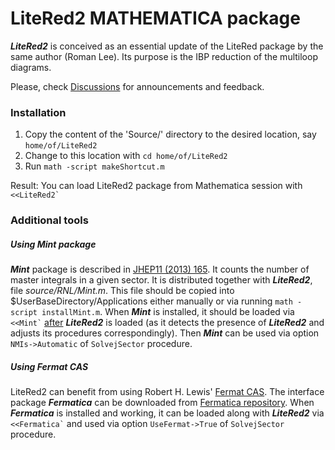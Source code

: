 # **LiteRed2** MATHEMATICA package

***LiteRed2*** is conceived as an essential update of the LiteRed package by the same author (Roman Lee). Its purpose is the IBP reduction of the multiloop diagrams. 

Please, check [Discussions](https://github.com/rnlg/LiteRed2/discussions) for announcements and feedback.

### Installation

1. Copy the content of the 'Source/' directory to the desired location, say `home/of/LiteRed2`
2. Change to this location with `cd home/of/LiteRed2`
3. Run `math -script makeShortcut.m`

Result: 
You can load LiteRed2 package from Mathematica session with ``<<LiteRed2` ``

### Additional tools

##### Using Mint package

***Mint*** package is described in [JHEP11 (2013) 165](https://doi.org/10.1007/JHEP11(2013)165). It counts the number of master integrals in a given sector. It is distributed together with ***LiteRed2***, file *source/RNL/Mint.m*. This file should be copied into \$UserBaseDirectory/Applications either manually or via running `math -script installMint.m`. When ***Mint*** is installed, it should be loaded via `` <<Mint` `` <u>after</u>  ***LiteRed2*** is loaded (as it detects the presence of ***LiteRed2*** and adjusts its procedures correspondingly). Then ***Mint*** can be used via option `NMIs->Automatic` of `SolvejSector` procedure.

##### Using Fermat CAS

LiteRed2 can benefit from using Robert H. Lewis' [Fermat CAS](http://home.bway.net/lewis/). The interface package ***Fermatica*** can be downloaded from [Fermatica repository](https://github.com/rnlg/Fermatica). When ***Fermatica*** is installed and working, it can be loaded along with ***LiteRed2***  via `` <<Fermatica` `` and used via  option `UseFermat->True` of `SolvejSector`  procedure.
